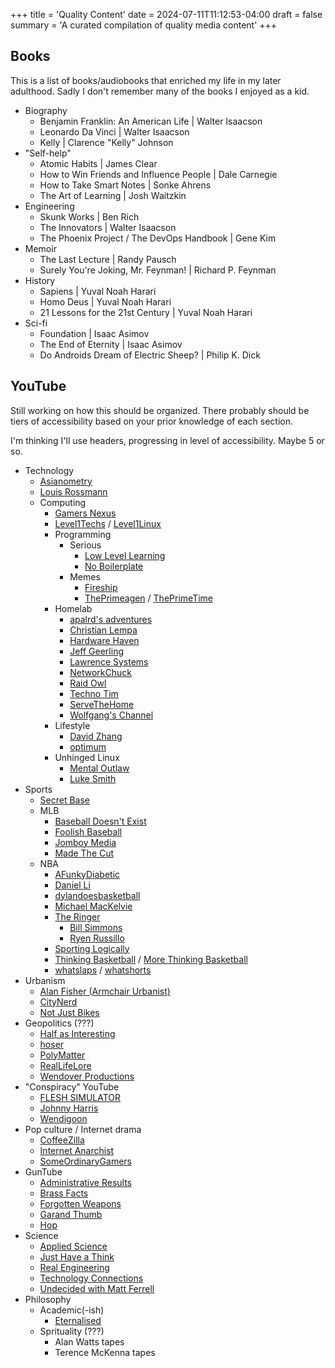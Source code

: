 +++
title = 'Quality Content'
date = 2024-07-11T11:12:53-04:00
draft = false
summary = 'A curated compilation of quality media content'
+++

## Books

This is a list of books/audiobooks that enriched my life in my later adulthood. Sadly I don't remember many of the books I enjoyed as a kid.

- Biography
    - Benjamin Franklin: An American Life | Walter Isaacson 
    - Leonardo Da Vinci | Walter Isaacson
    - Kelly | Clarence "Kelly" Johnson
- "Self-help"
    - Atomic Habits | James Clear
    - How to Win Friends and Influence People | Dale Carnegie
    - How to Take Smart Notes | Sonke Ahrens
    - The Art of Learning | Josh Waitzkin
- Engineering
    - Skunk Works | Ben Rich
    - The Innovators | Walter Isaacson
    - The Phoenix Project / The DevOps Handbook | Gene Kim
- Memoir
    - The Last Lecture | Randy Pausch
    - Surely You're Joking, Mr. Feynman! | Richard P. Feynman
- History
    - Sapiens | Yuval Noah Harari
    - Homo Deus | Yuval Noah Harari
    - 21 Lessons for the 21st Century | Yuval Noah Harari
- Sci-fi
    - Foundation | Isaac Asimov
    - The End of Eternity | Isaac Asimov
    - Do Androids Dream of Electric Sheep? | Philip K. Dick
    
    

## YouTube

Still working on how this should be organized.
There probably should be tiers of accessibility based on your prior knowledge of each section.

I'm thinking I'll use headers, progressing in level of accessibility. Maybe 5 or so.

- Technology
    - [Asianometry](https://www.youtube.com/@Asianometry)
    - [Louis Rossmann](https://www.youtube.com/@rossmanngroup)
    - Computing
        - [Gamers Nexus](https://www.youtube.com/@GamersNexus)
        - [Level1Techs](https://www.youtube.com/@Level1Techs) / [Level1Linux](https://www.youtube.com/@Level1Linux)
        - Programming
            - Serious
                - [Low Level Learning](https://www.youtube.com/@LowLevelLearning)
                - [No Boilerplate](https://www.youtube.com/@NoBoilerplate)
            - Memes
                - [Fireship](https://www.youtube.com/@Fireship)
                - [ThePrimeagen](https://www.youtube.com/@ThePrimeagen) / [ThePrimeTime](https://www.youtube.com/@ThePrimeTimeagen)
        - Homelab
            - [apalrd's adventures](https://www.youtube.com/@apalrdsadventures)
            - [Christian Lempa](https://www.youtube.com/@christianlempa)
            - [Hardware Haven](https://www.youtube.com/@HardwareHaven)
            - [Jeff Geerling](https://www.youtube.com/@JeffGeerling)
            - [Lawrence Systems](https://www.youtube.com/@LAWRENCESYSTEMS)
            - [NetworkChuck](https://www.youtube.com/@NetworkChuck)
            - [Raid Owl](https://www.youtube.com/@RaidOwl)
            - [Techno Tim](https://www.youtube.com/@TechnoTim)
            - [ServeTheHome](https://www.youtube.com/@ServeTheHomeVideo)
            - [Wolfgang's Channel](https://www.youtube.com/@WolfgangsChannel)
        - Lifestyle
            - [David Zhang](https://www.youtube.com/@HelloDavid)
            - [optimum](https://www.youtube.com/@optimumtech)
        - Unhinged Linux
            - [Mental Outlaw](https://www.youtube.com/@MentalOutlaw)
            - [Luke Smith](https://www.youtube.com/@LukeSmithxyz)
- Sports
    - [Secret Base](https://www.youtube.com/@SecretBaseSBN)
    - MLB
        - [Baseball Doesn't Exist](https://www.youtube.com/@BaseballDoesntExist)
        - [Foolish Baseball](https://www.youtube.com/@FoolishBaseball)
        - [Jomboy Media](https://www.youtube.com/@JomboyMedia)
        - [Made The Cut](https://www.youtube.com/@madethecut)
    - NBA
        - [AFunkyDiabetic](https://www.youtube.com/@AFunkyDiabetic)
        - [Daniel Li](https://www.youtube.com/@DanielLi7)
        - [dylandoesbasketball](https://www.youtube.com/@dylandoesbasketball)
        - [Michael MacKelvie](https://www.youtube.com/@michaelmackelvie)
        - [The Ringer](https://www.youtube.com/@TheRingerNBA)
            - [Bill Simmons](https://www.youtube.com/billsimmons)
            - [Ryen Russillo](https://www.youtube.com/@RyenRussilloPodcast)
        - [Sporting Logically](https://www.youtube.com/@SportingLogically)
        - [Thinking Basketball](https://www.youtube.com/@ThinkingBasketball) / [More Thinking Basketball](https://www.youtube.com/@moreTB)
        - [whatslaps](https://www.youtube.com/@whatslaps) / [whatshorts](https://www.youtube.com/@whatshorts)
- Urbanism
    - [Alan Fisher (Armchair Urbanist)](https://www.youtube.com/@alanthefisher)
    - [CityNerd](https://www.youtube.com/@CityNerd)
    - [Not Just Bikes](https://www.youtube.com/@NotJustBikes)
- Geopolitics (???)
    - [Half as Interesting](https://www.youtube.com/@halfasinteresting)
    - [hoser](https://www.youtube.com/@h0ser)
    - [PolyMatter](https://www.youtube.com/@PolyMatter)
    - [RealLifeLore](https://www.youtube.com/@RealLifeLore)
    - [Wendover Productions](https://www.youtube.com/@Wendoverproductions)
- "Conspiracy" YouTube
    - [FLESH SIMULATOR](https://www.youtube.com/@fleshsimulator)
    - [Johnny Harris](https://www.youtube.com/@johnnyharris)
    - [Wendigoon](https://www.youtube.com/@Wendigoon)
- Pop culture / Internet drama
    - [CoffeeZilla](https://www.youtube.com/@Coffeezilla)
    - [Internet Anarchist](https://www.youtube.com/@InternetAnarchist)
    - [SomeOrdinaryGamers](https://www.youtube.com/@SomeOrdinaryGamers)
- GunTube
    - [Administrative Results](https://www.youtube.com/@AdministrativeResults)
    - [Brass Facts](https://www.youtube.com/@BrassFacts)
    - [Forgotten Weapons](https://www.youtube.com/@ForgottenWeapons)
    - [Garand Thumb](https://www.youtube.com/@GarandThumb)
    - [Hop](https://www.youtube.com/@Hoplopfheil)
- Science
    - [Applied Science](https://www.youtube.com/@AppliedScience)
    - [Just Have a Think](https://www.youtube.com/@JustHaveaThink)
    - [Real Engineering](https://www.youtube.com/@RealEngineering)
    - [Technology Connections](https://www.youtube.com/@TechnologyConnections)
    - [Undecided with Matt Ferrell](https://www.youtube.com/@UndecidedMF)
- Philosophy
    - Academic(-ish)
        - [Eternalised](https://www.youtube.com/@Eternalised)
    - Sprituality (???)
        - Alan Watts tapes
        - Terence McKenna tapes
